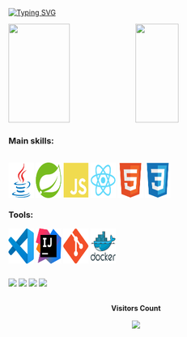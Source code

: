 [![Typing SVG](https://readme-typing-svg.herokuapp.com?font=Fira+Code&duration=1500&pause=2000&center=true&width=435&lines=Hey+there;I'm+Guilherme+Vieira;I'm+from+Brazil;I'm+Java%2C+javascript+developer;I'm+an+eternal+apprentice)](https://git.io/typing-svg)

<!-- <div> 
 <h4>Hi There. I'm Guilherme Vieira. I'm 19 years old and I'm from Brazil.</h4>
 <h5>I'm a Java Developer and a full-stack web developer. I do use JavaScript, Spring Boot, Bootstrap, HTML, React and Node JS. </h5>
</div> -->
 
 <div>
<img width="49%" height="195px" src="https://github-readme-stats.vercel.app/api?username=GuilhermeVgl&show_icons=true&bg_color=yellow">
<img width="41%" height="195px" src="https://github-readme-stats.vercel.app/api/top-langs/?username=GuilhermeVgl&layout=compact)](https://github.com/GuilhermeVgl/github-readme-stats">
 </div>

### Main skills:
<div style="display: inline_block"><br>
  <img align="center" alt="Gui-Java" height="70" width="50" src="https://raw.githubusercontent.com/devicons/devicon/master/icons/java/java-original.svg">
  <img align="center" alt="Gui-Js"  height="70" width="50" src="https://raw.githubusercontent.com/devicons/devicon/master/icons/spring/spring-original.svg">
  <img align="center" alt="Gui-Js"  height="70" width="50" src="https://raw.githubusercontent.com/devicons/devicon/master/icons/javascript/javascript-plain.svg">
  <img align="center" alt="Gui-React"  height="70" width="50" src="https://raw.githubusercontent.com/devicons/devicon/master/icons/react/react-original.svg">
  <img align="center" alt="Gui-HTML"  height="70" width="50" src="https://raw.githubusercontent.com/devicons/devicon/master/icons/html5/html5-original.svg">
  <img align="center" alt="Gui-CSS"  height="70" width="50" src="https://raw.githubusercontent.com/devicons/devicon/master/icons/css3/css3-original.svg">
</div>

### Tools:
<div>
<img align="center" alt="Gui-VsCode" height="70" width="50" src="https://raw.githubusercontent.com/devicons/devicon/master/icons/vscode/vscode-original.svg">
<img align="center" alt="Gui-IntelliJ" height="70" width="50" src="https://raw.githubusercontent.com/devicons/devicon/master/icons/intellij/intellij-original.svg">
<img align="center" alt="Gui-Git" height="70" width="50" src="https://raw.githubusercontent.com/devicons/devicon/master/icons/git/git-original.svg">
 <img align="center" alt="Gui-GitHub" height="70" width="50" src="https://raw.githubusercontent.com/devicons/devicon/master/icons/docker/docker-original-wordmark.svg">
 </div>

  ##

<div> 
  <a href="https://www.instagram.com/gui.vgl/" target="_blank"><img src="https://img.shields.io/badge/-Instagram-%23E4405F?style=for-the-badge&logo=instagram&logoColor=white" target="_blank"></a>
 	<a href="https://guilhermevgl.github.io/Portfolio/" target="_blank"><img src="https://img.shields.io/badge/website-000000?style=for-the-badge&logo=About.me&logoColor=white" target="_blank"></a>
  <a href = "mailto:guilhermeharfy@gmail.com"><img src="https://img.shields.io/badge/-Gmail-%23333?style=for-the-badge&logo=gmail&logoColor=white" target="_blank"></a>
  <a href="https://www.linkedin.com/in/guilherme-vieira-de-freitas/" target="_blank"><img src="https://img.shields.io/badge/-LinkedIn-%230077B5?style=for-the-badge&logo=linkedin&logoColor=white" target="_blank"></a>
</div>

<div align="center">
<br><p align="centre"><b>Visitors Count</b></p>  
<p align="center"><img align="center" src="https://profile-counter.glitch.me/{GuilhermeVgl}/count.svg" /></p> 
<br></div>


